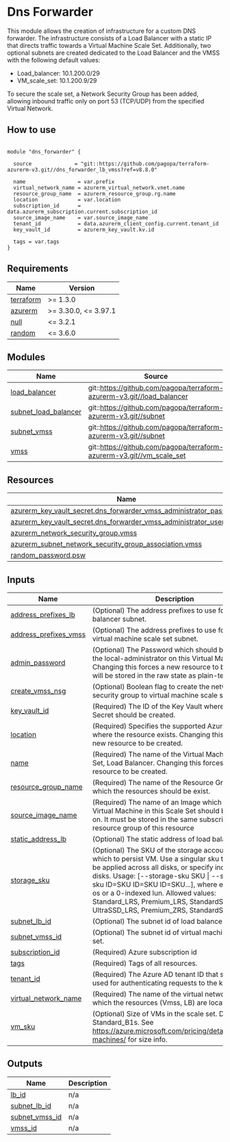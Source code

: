 # Dns Forwarder

This module allows the creation of infrastructure for a custom DNS forwarder. The infrastructure consists of a Load Balancer with a static IP that directs traffic towards a Virtual Machine Scale Set. Additionally, two optional subnets are created dedicated to the Load Balancer and the VMSS with the following default values:

- Load_balancer: 10.1.200.0/29
- VM_scale_set: 10.1.200.9/29

To secure the scale set, a Network Security Group has been added, allowing inbound traffic only on port 53 (TCP/UDP) from the specified Virtual Network.

## How to use

```hcl

module "dns_forwarder" {

  source              = "git::https://github.com/pagopa/terraform-azurerm-v3.git//dns_forwarder_lb_vmss?ref=v8.8.0"

  name                 = var.prefix
  virtual_network_name = azurerm_virtual_network.vnet.name
  resource_group_name  = azurerm_resource_group.rg.name
  location             = var.location
  subscription_id      = data.azurerm_subscription.current.subscription_id
  source_image_name    = var.source_image_name
  tenant_id            = data.azurerm_client_config.current.tenant_id
  key_vault_id         = azurerm_key_vault.kv.id

  tags = var.tags
}

```
<!-- markdownlint-disable -->
<!-- BEGINNING OF PRE-COMMIT-TERRAFORM DOCS HOOK -->
## Requirements

| Name | Version |
|------|---------|
| <a name="requirement_terraform"></a> [terraform](#requirement\_terraform) | >= 1.3.0 |
| <a name="requirement_azurerm"></a> [azurerm](#requirement\_azurerm) | >= 3.30.0, <= 3.97.1 |
| <a name="requirement_null"></a> [null](#requirement\_null) | <= 3.2.1 |
| <a name="requirement_random"></a> [random](#requirement\_random) | <= 3.6.0 |

## Modules

| Name | Source | Version |
|------|--------|---------|
| <a name="module_load_balancer"></a> [load\_balancer](#module\_load\_balancer) | git::https://github.com/pagopa/terraform-azurerm-v3.git//load_balancer | v7.76.0 |
| <a name="module_subnet_load_balancer"></a> [subnet\_load\_balancer](#module\_subnet\_load\_balancer) | git::https://github.com/pagopa/terraform-azurerm-v3.git//subnet | v7.76.0 |
| <a name="module_subnet_vmss"></a> [subnet\_vmss](#module\_subnet\_vmss) | git::https://github.com/pagopa/terraform-azurerm-v3.git//subnet | v7.76.0 |
| <a name="module_vmss"></a> [vmss](#module\_vmss) | git::https://github.com/pagopa/terraform-azurerm-v3.git//vm_scale_set | v7.76.0 |

## Resources

| Name | Type |
|------|------|
| [azurerm_key_vault_secret.dns_forwarder_vmss_administrator_password](https://registry.terraform.io/providers/hashicorp/azurerm/latest/docs/resources/key_vault_secret) | resource |
| [azurerm_key_vault_secret.dns_forwarder_vmss_administrator_username](https://registry.terraform.io/providers/hashicorp/azurerm/latest/docs/resources/key_vault_secret) | resource |
| [azurerm_network_security_group.vmss](https://registry.terraform.io/providers/hashicorp/azurerm/latest/docs/resources/network_security_group) | resource |
| [azurerm_subnet_network_security_group_association.vmss](https://registry.terraform.io/providers/hashicorp/azurerm/latest/docs/resources/subnet_network_security_group_association) | resource |
| [random_password.psw](https://registry.terraform.io/providers/hashicorp/random/latest/docs/resources/password) | resource |

## Inputs

| Name | Description | Type | Default | Required |
|------|-------------|------|---------|:--------:|
| <a name="input_address_prefixes_lb"></a> [address\_prefixes\_lb](#input\_address\_prefixes\_lb) | (Optional) The address prefixes to use for load balancer subnet. | `string` | `"10.1.200.0/29"` | no |
| <a name="input_address_prefixes_vmss"></a> [address\_prefixes\_vmss](#input\_address\_prefixes\_vmss) | (Optional) The address prefixes to use for the virtual machine scale set subnet. | `string` | `"10.1.200.8/29"` | no |
| <a name="input_admin_password"></a> [admin\_password](#input\_admin\_password) | (Optional) The Password which should be used for the local-administrator on this Virtual Machine. Changing this forces a new resource to be created. will be stored in the raw state as plain-text | `string` | `null` | no |
| <a name="input_create_vmss_nsg"></a> [create\_vmss\_nsg](#input\_create\_vmss\_nsg) | (Optional) Boolean flag to create the network security group to virtual machine scale set. | `bool` | `true` | no |
| <a name="input_key_vault_id"></a> [key\_vault\_id](#input\_key\_vault\_id) | (Required) The ID of the Key Vault where the Secret should be created. | `string` | n/a | yes |
| <a name="input_location"></a> [location](#input\_location) | (Required) Specifies the supported Azure location where the resource exists. Changing this forces a new resource to be created. | `string` | n/a | yes |
| <a name="input_name"></a> [name](#input\_name) | (Required) The name of the Virtual Machine Scale Set, Load Balancer. Changing this forces a new resource to be created. | `string` | n/a | yes |
| <a name="input_resource_group_name"></a> [resource\_group\_name](#input\_resource\_group\_name) | (Required) The name of the Resource Group in which the resources should be exist. | `string` | n/a | yes |
| <a name="input_source_image_name"></a> [source\_image\_name](#input\_source\_image\_name) | (Required) The name of an Image which each Virtual Machine in this Scale Set should be based on. It must be stored in the same subscription & resource group of this resource | `string` | n/a | yes |
| <a name="input_static_address_lb"></a> [static\_address\_lb](#input\_static\_address\_lb) | (Optional) The static address of load balancer. | `string` | `null` | no |
| <a name="input_storage_sku"></a> [storage\_sku](#input\_storage\_sku) | (Optional) The SKU of the storage account with which to persist VM. Use a singular sku that would be applied across all disks, or specify individual disks. Usage: [--storage-sku SKU \| --storage-sku ID=SKU ID=SKU ID=SKU...], where each ID is os or a 0-indexed lun. Allowed values: Standard\_LRS, Premium\_LRS, StandardSSD\_LRS, UltraSSD\_LRS, Premium\_ZRS, StandardSSD\_ZRS. | `string` | `"StandardSSD_ZRS"` | no |
| <a name="input_subnet_lb_id"></a> [subnet\_lb\_id](#input\_subnet\_lb\_id) | (Optional) The subnet id of load balancer. | `string` | `null` | no |
| <a name="input_subnet_vmss_id"></a> [subnet\_vmss\_id](#input\_subnet\_vmss\_id) | (Optional) The subnet id of virtual machine scale set. | `string` | `null` | no |
| <a name="input_subscription_id"></a> [subscription\_id](#input\_subscription\_id) | (Required) Azure subscription id | `string` | n/a | yes |
| <a name="input_tags"></a> [tags](#input\_tags) | (Required) Tags of all resources. | `map(any)` | n/a | yes |
| <a name="input_tenant_id"></a> [tenant\_id](#input\_tenant\_id) | (Required) The Azure AD tenant ID that should be used for authenticating requests to the key vault. | `string` | n/a | yes |
| <a name="input_virtual_network_name"></a> [virtual\_network\_name](#input\_virtual\_network\_name) | (Required) The name of the virtual network in which the resources (Vmss, LB) are located. | `string` | n/a | yes |
| <a name="input_vm_sku"></a> [vm\_sku](#input\_vm\_sku) | (Optional) Size of VMs in the scale set. Default to Standard\_B1s. See https://azure.microsoft.com/pricing/details/virtual-machines/ for size info. | `string` | `"Standard_B1s"` | no |

## Outputs

| Name | Description |
|------|-------------|
| <a name="output_lb_id"></a> [lb\_id](#output\_lb\_id) | n/a |
| <a name="output_subnet_lb_id"></a> [subnet\_lb\_id](#output\_subnet\_lb\_id) | n/a |
| <a name="output_subnet_vmss_id"></a> [subnet\_vmss\_id](#output\_subnet\_vmss\_id) | n/a |
| <a name="output_vmss_id"></a> [vmss\_id](#output\_vmss\_id) | n/a |
<!-- END OF PRE-COMMIT-TERRAFORM DOCS HOOK -->
